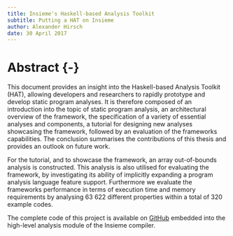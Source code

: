 ```yaml
---
title: Insieme's Haskell-based Analysis Toolkit
subtitle: Putting a HAT on Insieme
author: Alexander Hirsch
date: 30 April 2017
---
```


# Abstract {-}

This document provides an insight into the Haskell-based Analysis Toolkit (HAT), allowing developers and researchers to rapidly prototype and develop static program analyses.
It is therefore composed of an introduction into the topic of static program analysis, an architectural overview of the framework, the specification of a variety of essential analyses and components, a tutorial for designing new analyses showcasing the framework, followed by an evaluation of the frameworks capabilities.
The conclusion summarises the contributions of this thesis and provides an outlook on future work.

For the tutorial, and to showcase the framework, an array out-of-bounds analysis is constructed.
This analysis is also utilised for evaluating the framework, by investigating its ability of implicitly expanding a program analysis language feature support.
Furthermore we evaluate the frameworks performance in terms of execution time and memory requirements by analysing 63 622 different properties within a total of 320 example codes.

The complete code of this project is available on [GitHub](https://github.com/insieme/insieme) embedded into the high-level analysis module of the Insieme compiler.
